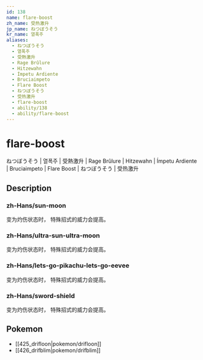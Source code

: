 ```yaml
---
id: 138
name: flare-boost
zh_name: 受热激升
jp_name: ねつぼうそう
kr_name: 열폭주
aliases:
  - ねつぼうそう
  - 열폭주
  - 受熱激升
  - Rage Brûlure
  - Hitzewahn
  - Ímpetu Ardiente
  - Bruciaimpeto
  - Flare Boost
  - ねつぼうそう
  - 受热激升
  - flare-boost
  - ability/138
  - ability/flare-boost
---
```

# flare-boost

ねつぼうそう | 열폭주 | 受熱激升 | Rage Brûlure | Hitzewahn | Ímpetu Ardiente | Bruciaimpeto | Flare Boost | ねつぼうそう | 受热激升

## Description

### zh-Hans/sun-moon

变为灼伤状态时，
特殊招式的威力会提高。

### zh-Hans/ultra-sun-ultra-moon

变为灼伤状态时，
特殊招式的威力会提高。

### zh-Hans/lets-go-pikachu-lets-go-eevee

变为灼伤状态时，
特殊招式的威力会提高。

### zh-Hans/sword-shield

变为灼伤状态时，
特殊招式的威力会提高。

## Pokemon

- [[425_drifloon|pokemon/drifloon]]
- [[426_drifblim|pokemon/drifblim]]

